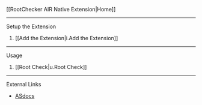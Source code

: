[[RootChecker AIR Native Extension|Home]]

---

Setup the Extension

1. [[Add the Extension|i.Add the Extension]]


--- 

Usage

1. [[Root Check|u.Root Check]]



---

External Links

- [ASdocs](https://distriqt.github.io/ANE-RootChecker/asdocs/)

